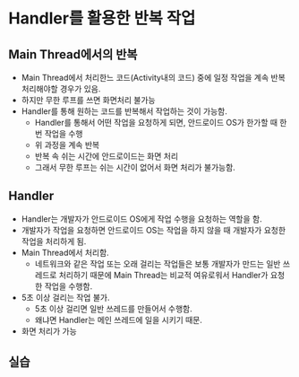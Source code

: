 # Handler를 활용한 반복 작업
## Main Thread에서의 반복
- Main Thread에서 처리한느 코드(Activity내의 코드) 중에 일정 작업을 계속 반복 처리해야할 경우가 있음.
- 하지만 무한 루프를 쓰면 화면처리 불가능
- Handler를 통해 원하는 코드를 반복해서 작업하는 것이 가능함.
	- Handler를 통해서 어떤 작업을 요청하게 되면, 안드로이드 OS가 한가할 때 한번 작업을 수행
	- 위 과정을 계속 반복
	- 반복 속 쉬는 시간에 안드로이드는 화면 처리
	- 그래서 무한 루프는 쉬는 시간이 없어서 화면 처리가 불가능함.

## Handler
- Handler는 개발자가 안드로이드 OS에게 작업 수행을 요청하는 역할을 함.
- 개발자가 작업을 요청하면 안드로이드 OS는 작업을 하지 않을 때 개발자가 요청한 작업을 처리하게 됨.
- Main Thread에서 처리함.
	- 네트워크와 같은 작업 또는 오래 걸리는 작업들은 보통 개발자가 만드는 일반 쓰레드로 처리하기 때문에 Main Thread는 비교적 여유로워서 Handler가 요청한 작업을 수행함.
- 5초 이상 걸리는 작업 불가.
	- 5초 이상 걸리면 일반 쓰레드를 만들어서 수행함.
	- 왜냐면 Handler는 메인 쓰레드에 일을 시키기 때문.
- 화면 처리가 가능

## 실습
